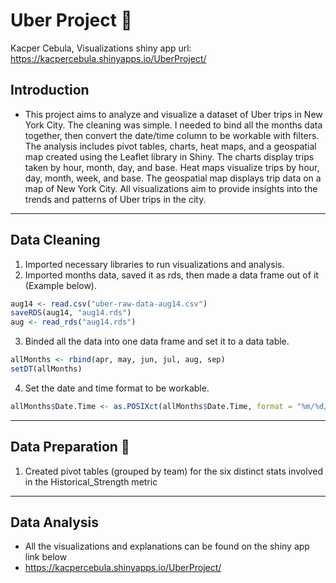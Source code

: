 # Uber Project :car:

Kacper Cebula, Visualizations shiny app url:
https://kacpercebula.shinyapps.io/UberProject/

## Introduction
- This project aims to analyze and visualize a dataset of Uber trips in New York City. The cleaning was simple. I needed to bind all the months data together, then convert the date/time column to be workable with filters. The analysis includes pivot tables, charts, heat maps, and a geospatial map created using the Leaflet library in Shiny. The charts display trips taken by hour, month, day, and base. Heat maps visualize trips by hour, day, month, week, and base. The geospatial map displays trip data on a map of New York City. All visualizations aim to provide insights into the trends and patterns of Uber trips in the city.
---

## Data Cleaning 
1. Imported necessary libraries to run visualizations and analysis.
2. Imported months data, saved it as rds, then made a data frame out of it (Example below).
```r
aug14 <- read.csv("uber-raw-data-aug14.csv")
saveRDS(aug14, "aug14.rds")
aug <- read_rds("aug14.rds")
```
3. Binded all the data into one data frame and set it to a data table.
```r
allMonths <- rbind(apr, may, jun, jul, aug, sep) 
setDT(allMonths)
```
4. Set the date and time format to be workable.
```r
allMonths$Date.Time <- as.POSIXct(allMonths$Date.Time, format = "%m/%d/%Y %H:%M:%S")
```

---

## Data Preparation :hammer:
1. Created pivot tables (grouped by team) for the six distinct stats involved in the Historical_Strength metric

---

## Data Analysis
- All the visualizations and explanations can be found on the shiny app link below
- https://kacpercebula.shinyapps.io/UberProject/

